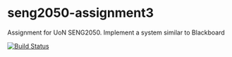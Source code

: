 seng2050-assignment3
====================

Assignment for UoN SENG2050. Implement a system similar to Blackboard

[![Build Status](https://travis-ci.org/TylerHaigh/seng2050-assignment3.svg?branch=master)](https://travis-ci.org/TylerHaigh/seng2050-assignment3)